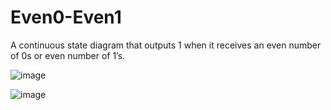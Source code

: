 # Even0-Even1
A continuous state diagram that outputs 1 when it receives an even number of 0s or even number of 1’s.

![image](https://user-images.githubusercontent.com/96317608/220174208-d2d76674-08ed-4464-8543-902bc28e8d98.png)

![image](https://user-images.githubusercontent.com/96317608/220174302-1e3316b4-ecbe-4126-8fb4-59a4b68667f3.png)

